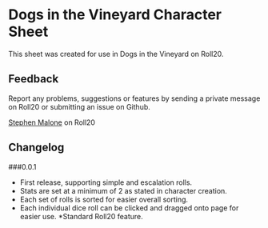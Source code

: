 # Dogs in the Vineyard Character Sheet

This sheet was created for use in Dogs in the Vineyard on Roll20.

## Feedback

Report any problems, suggestions or features by sending a private message on Roll20 or submitting an issue on Github.

[Stephen Malone](https://app.roll20.net/users/552705/) on Roll20

## Changelog

###0.0.1

* First release, supporting simple and escalation rolls.
* Stats are set at a minimum of 2 as stated in character creation.
* Each set of rolls is sorted for easier overall sorting.
* Each individual dice roll can be clicked and dragged onto page for easier use.
  *Standard Roll20 feature.